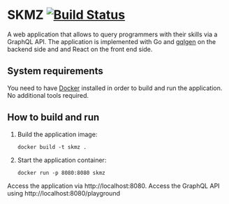 SKMZ [![Build Status](https://travis-ci.com/Shpota/skmz.svg?branch=master)](https://travis-ci.com/Shpota/skmz)
====

A web application that allows to query programmers
with their skills via a GraphQL API. The application
is implemented with Go and 
[gqlgen](https://github.com/99designs/gqlgen) on the
backend side and and React on the front end side.

## System requirements 
You need to have [Docker](https://www.docker.com) 
installed in order to build and run the application.
No additional tools required.

## How to build and run
1. Build the application image:
    ```shell script
    docker build -t skmz .
    ```
2. Start the application container:
    ```shell script
    docker run -p 8080:8080 skmz
    ```
Access the application via http://localhost:8080.
Access the GraphQL API using 
http://localhost:8080/playground 
